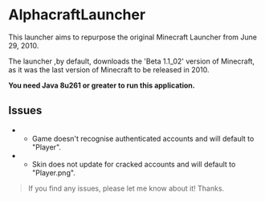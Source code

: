 # AlphacraftLauncher
This launcher aims to repurpose the original Minecraft Launcher from June 29, 2010. 

The launcher ,by default, downloads the 'Beta 1.1_02' version of Minecraft, as it was the last version of Minecraft to be released in 2010. 

**You need Java 8u261 or greater to run this application.**

## Issues
- - Game doesn't recognise authenticated accounts and will default to "Player".
- - Skin does not update for cracked accounts and will default to "Player.png".
> If you find any issues, please let me know about it! Thanks.
